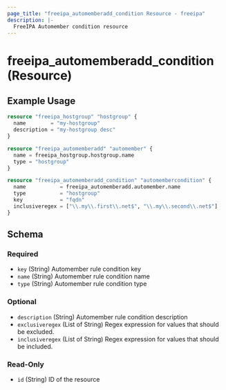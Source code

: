 ```yaml
---
page_title: "freeipa_automemberadd_condition Resource - freeipa"
description: |-
  FreeIPA Automember condition resource
---
```


# freeipa_automemberadd_condition (Resource)



## Example Usage

```terraform
resource "freeipa_hostgroup" "hostgroup" {
  name        = "my-hostgroup"
  description = "my-hostgroup desc"
}

resource "freeipa_automemberadd" "automember" {
  name = freeipa_hostgroup.hostgroup.name
  type = "hostgroup"
}

resource "freeipa_automemberadd_condition" "automembercondition" {
  name           = freeipa_automemberadd.automember.name
  type           = "hostgroup"
  key            = "fqdn"
  inclusiveregex = ["\\.my\\.first\\.net$", "\\.my\\.second\\.net$"]
}
```




<!-- schema generated by tfplugindocs -->
## Schema

### Required

- `key` (String) Automember rule condition key
- `name` (String) Automember rule condition name
- `type` (String) Automember rule condition type

### Optional

- `description` (String) Automember rule condition description
- `exclusiveregex` (List of String) Regex expression for values that should be excluded.
- `inclusiveregex` (List of String) Regex expression for values that should be included.

### Read-Only

- `id` (String) ID of the resource
